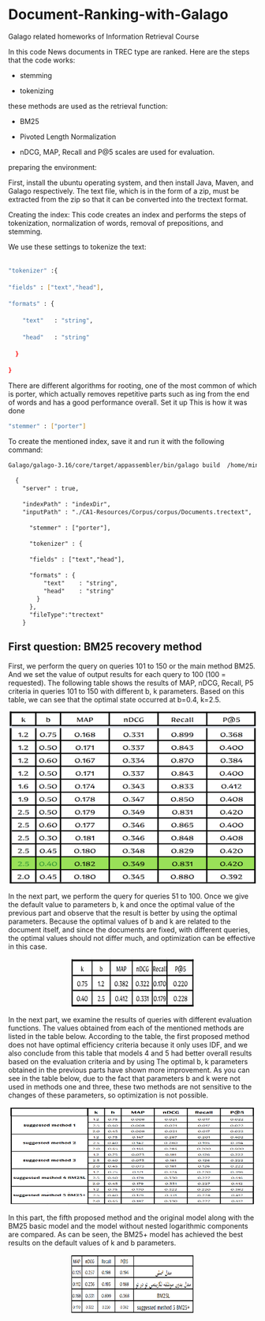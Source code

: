 # Document-Ranking-with-Galago
Galago related homeworks of Information Retrieval Course

In this code News documents in TREC type are ranked. Here are the steps that the code works:

* stemming

* tokenizing


these methods are used as the retrieval function:

* BM25

* Pivoted Length Normalization


* nDCG, MAP, Recall and P@5 scales are used for evaluation.

preparing the environment:

First, install the ubuntu operating system, and then install Java, Maven, and Galago respectively.
The text file, which is in the form of a zip, must be extracted from the zip so that it can be converted into the trectext format.

Creating the index:
This code creates an index and performs the steps of tokenization, normalization of words, removal of prepositions, and stemming.

We use these settings to tokenize the text:

```sh

"tokenizer" :{

"fields" : ["text","head"],

"formats" : {

    "text"   : "string",
    
    "head"   : "string"

  }

}
```
There are different algorithms for rooting, one of the most common of which is porter, which actually removes repetitive parts such as ing from the end of words and has a good performance overall. Set it up
This is how it was done
```sh
"stemmer" : ["porter"]
```

To create the mentioned index, save it and run it with the following command:
```sh
Galago/galago-3.16/core/target/appassembler/bin/galago build  /home/mina/Desktop/CA1-Resources/indexResult.json
```

```
  {
  	"server" : true,
   
    "indexPath" : "indexDir",
    "inputPath" : "./CA1-Resources/Corpus/corpus/Documents.trectext",
      
      "stemmer" : ["porter"],
      
      "tokenizer" : {
      
      "fields" : ["text","head"],
      
      "formats" : {
          "text"    : "string",
          "head"    : "string"
        }
      },
      "fileType":"trectext"
    }
```
## First question: BM25 recovery method
First, we perform the query on queries 101 to 150 or the main method BM25. And we set the value of output results for each query to 100 (100 = requested).
The following table shows the results of MAP, nDCG, Recall, P5 criteria in queries 101 to 150 with different b, k parameters. Based on this table, we can see that the optimal state occurred at b=0.4, k=2.5.



<div align="center">
  <a>
    <img src="https://github.com/mina-faridi/Document-Ranking-with-Galago/blob/main/HW1/pictures/1.png" alt="Logo" width="500" height="350">
  </a>
</div>

In the next part, we perform the query for queries 51 to 100. Once we give the default value to parameters b, k and once the optimal value of the previous part and observe that the result is better by using the optimal parameters. Because the optimal values of b and k are related to the document itself, and since the documents are fixed, with different queries, the optimal values should not differ much, and optimization can be effective in this case.

<div align="center">
  <a>
    <img src="https://github.com/mina-faridi/Document-Ranking-with-Galago/blob/main/HW1/pictures/2.png" alt="Logo" width="250" height="100">
  </a>
</div>

In the next part, we examine the results of queries with different evaluation functions. The values obtained from each of the mentioned methods are listed in the table below. According to the table, the first proposed method does not have optimal efficiency criteria because it only uses IDF, and we also conclude from this table that models 4 and 5 had better overall results based on the evaluation criteria and by using The optimal b, k parameters obtained in the previous parts have shown more improvement. As you can see in the table below, due to the fact that parameters b and k were not used in methods one and three, these two methods are not sensitive to the changes of these parameters, so optimization is not possible.

<div align="center">
  <a>
    <img src="https://github.com/mina-faridi/Document-Ranking-with-Galago/blob/main/HW1/pictures/3.png" alt="Logo" width="500" height="200">
  </a>
</div>


In this part, the fifth proposed method and the original model along with the BM25 basic model and the model without nested logarithmic components are compared. As can be seen, the BM25+ model has achieved the best results on the default values of k and b parameters.



<div align="center">
  <a>
    <img src="https://github.com/mina-faridi/Document-Ranking-with-Galago/blob/main/HW1/pictures/4.png" alt="Logo" width="250" height="120">
  </a>
</div>


